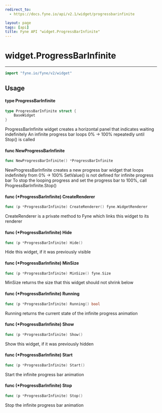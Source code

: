 ```yaml
---
redirect_to:
  - https://docs.fyne.io/api/v2.1/widget/progressbarinfinite

layout: page
tags: [api]
title: Fyne API "widget.ProgressBarInfinite"
---
```



# widget.ProgressBarInfinite
---
```go
import "fyne.io/fyne/v2/widget"
```

## Usage

#### type ProgressBarInfinite

```go
type ProgressBarInfinite struct {
	BaseWidget
}
```

ProgressBarInfinite widget creates a horizontal panel that indicates waiting indefinitely An infinite progress bar loops 0% -> 100% repeatedly until Stop() is called

#### func  NewProgressBarInfinite

```go
func NewProgressBarInfinite() *ProgressBarInfinite
```
NewProgressBarInfinite creates a new progress bar widget that loops indefinitely from 0% -> 100% SetValue() is not defined for infinite progress bar To stop the looping progress and set the progress bar to 100%, call ProgressBarInfinite.Stop()

#### func (*ProgressBarInfinite) CreateRenderer

```go
func (p *ProgressBarInfinite) CreateRenderer() fyne.WidgetRenderer
```
CreateRenderer is a private method to Fyne which links this widget to its renderer

#### func (*ProgressBarInfinite) Hide

```go
func (p *ProgressBarInfinite) Hide()
```
Hide this widget, if it was previously visible

#### func (*ProgressBarInfinite) MinSize

```go
func (p *ProgressBarInfinite) MinSize() fyne.Size
```
MinSize returns the size that this widget should not shrink below

#### func (*ProgressBarInfinite) Running

```go
func (p *ProgressBarInfinite) Running() bool
```
Running returns the current state of the infinite progress animation

#### func (*ProgressBarInfinite) Show

```go
func (p *ProgressBarInfinite) Show()
```
Show this widget, if it was previously hidden

#### func (*ProgressBarInfinite) Start

```go
func (p *ProgressBarInfinite) Start()
```
Start the infinite progress bar animation

#### func (*ProgressBarInfinite) Stop

```go
func (p *ProgressBarInfinite) Stop()
```
Stop the infinite progress bar animation
